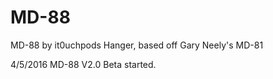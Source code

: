 # MD-88
MD-88 by it0uchpods Hanger, based off Gary Neely's MD-81

4/5/2016
 MD-88 V2.0 Beta started.
